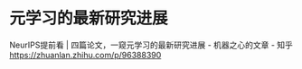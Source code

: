 # 元学习的最新研究进展












NeurIPS提前看 | 四篇论文，一窥元学习的最新研究进展 - 机器之心的文章 - 知乎
https://zhuanlan.zhihu.com/p/96388390